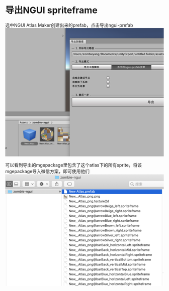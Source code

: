 # 导出NGUI spriteframe
选中NGUI Atlas Maker创建出来的prefab，点击导出ngui-prefab
![image.png](./image/nguispriteframe1.png)


可以看到导出的mgepackage里包含了这个atlas下的所有sprite，将该mgepackage导入微信方案，即可使用他们
![image.png](./image/nguispriteframe2.png)